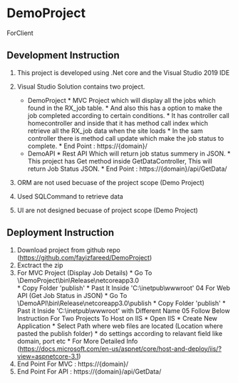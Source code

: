 # DemoProject
ForClient

Development Instruction
------------------------
01. This project is developed using .Net core and the Visual Studio 2019 IDE
02. Visual Studio Solution contains two project.
    * DemoProject
          * MVC Project which will display all the jobs which found in the RX_job table. 
          * And also this has a option to make the job completed according to certain conditions.
          * It has controller call homecontroller and inside that it has method call index which retrieve all the RX_job data when the site loads
          * In the sam controller there is method call update which make the job status to complete.
          * End Point : https://{domain}/
    * DemoAPI
          * Rest API Which will return job status summery in JSON.
          * This project has Get method inside GetDataController, This will return Job Status JSON.
          * End Point : https://{domain}/api/GetData/
          
03. ORM are not used becuase of the project scope (Demo Project)
04. Used SQLCommand to retrieve data
05. UI are not designed becuase of project scope (Demo Project)
      
Deployment Instruction
------------------------------
01. Download project from github repo (https://github.com/fayizfareed/DemoProject)
02. Exctract the zip
03. For MVC Project (Display Job Details)
		* Go To \DemoProject\bin\Release\netcoreapp3.0\
		* Copy Folder 'publish'
		* Past It Inside 'C:\inetpub\wwwroot'
04 For Web API (Get Job Status in JSON)
		* Go To \DemoAPI\bin\Release\netcoreapp3.0\publish
		* Copy Folder 'publish'
		* Past it Inside 'C:\inetpub\wwwroot' with Different Name
05 Follow Below Instruction For Two Projects To Host on IIS
		* Open IIS
		* Create New Application
		* Select Path where web files are located (Location where pasted the publish folder)
		* do settings according to relavant field like domain, port etc
		* For More Detailed Info (https://docs.microsoft.com/en-us/aspnet/core/host-and-deploy/iis/?view=aspnetcore-3.1)
06. End Point For MVC : https://{domain}/
07. End Point For API : https://{domain}/api/GetData/
		